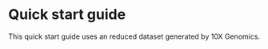 Quick start guide
==========================

This quick start guide uses an reduced dataset generated by 10X Genomics.
